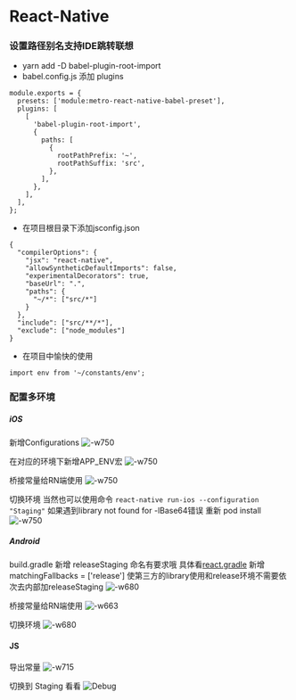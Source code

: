 # React-Native

### 设置路径别名支持IDE跳转联想

- yarn add -D babel-plugin-root-import
- babel.config.js 添加 plugins

```
module.exports = {
  presets: ['module:metro-react-native-babel-preset'],
  plugins: [
    [
      'babel-plugin-root-import',
      {
        paths: [
          {
            rootPathPrefix: '~',
            rootPathSuffix: 'src',
          },
        ],
      },
    ],
  ],
};
```

- 在项目根目录下添加jsconfig.json

```
{
  "compilerOptions": {
    "jsx": "react-native",
    "allowSyntheticDefaultImports": false,
    "experimentalDecorators": true,
    "baseUrl": ".",
    "paths": {
      "~/*": ["src/*"]
    }
  },
  "include": ["src/**/*"],
  "exclude": ["node_modules"]
}
```

- 在项目中愉快的使用

```
import env from '~/constants/env';
```

### 配置多环境

##### iOS

新增Configurations
![-w750](http://cdn.seebug.xyz/mweb/1590654275908815906546410158.jpg)

在对应的环境下新增APP_ENV宏
![-w750](http://cdn.seebug.xyz/mweb/1590654370408215906546410175.jpg)

桥接常量给RN端使用
![-w750](http://cdn.seebug.xyz/mweb/1590654423262615906546410187.jpg)

切换环境
当然也可以使用命令
`react-native run-ios --configuration "Staging"`
如果遇到library not found for -lBase64错误
重新 pod install
![-w750](http://cdn.seebug.xyz/mweb/1590657347072015906573669423.jpg)

##### Android

build.gradle 新增 releaseStaging 命名有要求哦 具体看[react.gradle](https://github.com/facebook/react-native/blob/e083f9a139b3f8c5552528f8f8018529ef3193b9/react.gradle#L79)
新增 matchingFallbacks = ['release'] 使第三方的library使用和release环境不需要依次去内部加releaseStaging
![-w680](http://cdn.seebug.xyz/mweb/1590658961161615906611756049.jpg)

桥接常量给RN端使用
![-w663](http://cdn.seebug.xyz/mweb/1590659179700115906611756064.jpg)

切换环境
![-w680](http://cdn.seebug.xyz/mweb/1590659222056815906611756077.jpg)

#### JS

导出常量
![-w715](http://cdn.seebug.xyz/mweb/1590659274663515906611756089.jpg)

切换到 Staging 看看
![Debug](http://cdn.seebug.xyz/mweb/Simulator%20Screen%20Shot%20-%20iPhone%2011%20-%202020-05-28%20at%2018.18.3515906611756107.png?imageView2/2/w/375)
